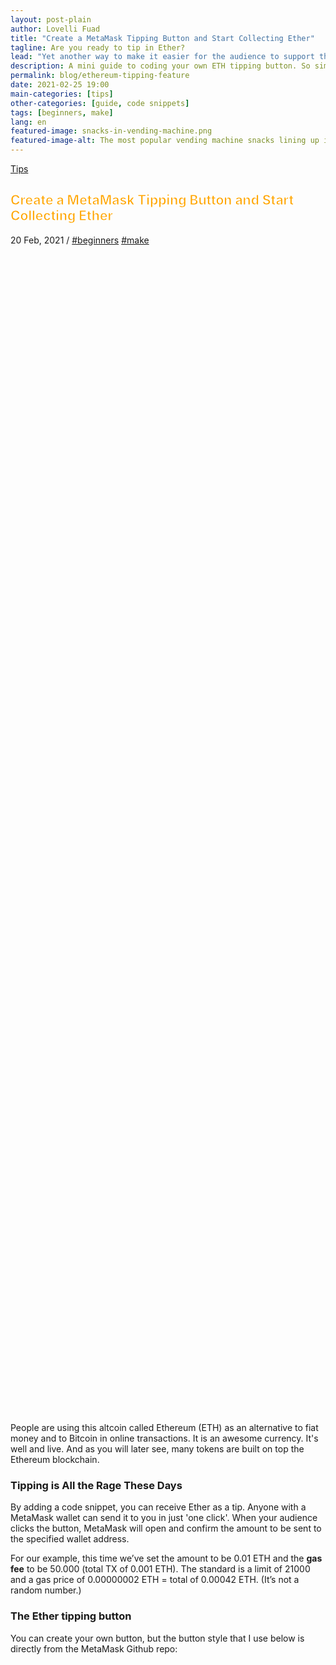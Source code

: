 ```yaml
---
layout: post-plain
author: Lovelli Fuad
title: "Create a MetaMask Tipping Button and Start Collecting Ether"
tagline: Are you ready to tip in Ether?
lead: "Yet another way to make it easier for the audience to support their favourite content creator."
description: A mini guide to coding your own ETH tipping button. So simple it will only take you a bag of chips to complete. 
permalink: blog/ethereum-tipping-feature
date: 2021-02-25 19:00
main-categories: [tips]
other-categories: [guide, code snippets]
tags: [beginners, make]
lang: en
featured-image: snacks-in-vending-machine.png
featured-image-alt: The most popular vending machine snacks lining up inside a vending machine. 
---
```

<!-- Banner coded manually -->
<section class="container mt-10 mb-8">
    <div class="py-20 bg-bg-1 bg-size-cover bg-position-bottom-center d-flex align-items-end container-fluid" data-bg-src="https://fingertip.top/assets/image/snacks-in-vending-machine.png" style="min-height: 50vh; background-image: url(&quot;https://fingertip.top/assets/image/snacks-in-vending-machine.png&quot;);">
        <div class="container">
            <div class="row align-items-baseline mb-5 ps-xl-4 ps-lg-4 ps-md-4">
            <!-- Display the category -->
                <div class="col-auto">
                  <p class="fs-4 mb-0 text-capitalize" data-aos="fade-down" data-aos-delay="0"><a href="" class="text-light-1">Tips</a></p>
                </div>
            </div>
            <div class="row">
		<div class="col-12 mb-5 col-md-10 col-lg-9">
			<h2 class="display-3 text-light-1 ps-xl-16 px-lg-12 px-md-8 pt-8" style="-webkit-text-fill-color:orange;-webkit-text-stroke-width: 1px;-webkit-text-stroke-color: white;" data-aos="flip-left" data-aos-delay="250">Create a MetaMask Tipping Button and Start Collecting Ether</h2>
		</div>
			<p class="fs-5 text-light-1 text-xl-center text-xxl-center text-lg-center ps-md-8" data-aos="fade-down" data-aos-delay="250">
				<span class="text-light-1" data-aos="fade-down" data-aos-delay="250">20 Feb, 2021</span> /
				<a href="/categories/beginners" class="text-light-1" data-aos="fade-down" data-aos-delay="250">#beginners</a> <a href="/categories/make" class="text-light-1" data-aos="fade-down" data-aos-delay="250">#make</a>
			</p>
            </div>
        </div>
    </div>
</section>
<!-- Content section -->
<section class="bg-bg-3 pb-8">
    <div class="container">
        <div class="row justify-content-center">
            <div class="col-lg-10 col-xl-8 col-xxl-7">
                <p class="pb-8 text-dark-1 fs-2" data-aos="fade-down" data-aos-delay="50">
                    People are using this altcoin called Ethereum (ETH) as an alternative to fiat money and to Bitcoin in online transactions. It is an awesome currency. It's well and live. And as you will later see, many tokens are built on top the Ethereum blockchain.
                </p>
                <h3 class="mb-4 mb-md-8" data-aos="fade-down" data-aos-delay="0">
                    Tipping is All the Rage These Days
                </h3>
                <p class="pb-8 text-dark-1 fs-2" data-aos="fade-down" data-aos-delay="50">
                    By adding a code snippet, you can receive Ether as a tip. Anyone with a MetaMask wallet can send it to you in just 'one click'. When your audience clicks the button, MetaMask will open and confirm the amount to be sent to the specified wallet address.
                </p>
                <p class="pb-8 text-dark-1 fs-2" data-aos="fade-down" data-aos-delay="50">
                    For our example, this time we’ve set the amount to be 0.01 ETH and the <b>gas fee</b> to be 50.000 (total TX of 0.001 ETH). The standard is a limit of 21000 and a gas price of 0.00000002 ETH = total of 0.00042 ETH. (It’s not a random number.)
                </p>
                <h3 class="mb-4 mb-md-8" data-aos="fade-down" data-aos-delay="0">
                    The Ether tipping button
                </h3>
                <p class="pb-8 text-dark-1 fs-2" data-aos="fade-down" data-aos-delay="50">
                    You can create your own button, but the button style that I use below is directly from the MetaMask Github repo:
                </p>
            </div>
            <div class="col-lg-10 col-xl-8 col-xxl-7">
                <style>
                    .tip-button{width: 304px;height: 50px;background-size: 100%;background-image: url('/assets/image/3_pay_mm_off.png');cursor: pointer;}
                    .tip-button:hover{background-image:url('/assets/image/3_pay_mm_over.png');}
                    .tip-button:active{background-image:url('/assets/image/3_pay_mm_off.png');}
                </style>
                <div class="tip-button vh-center"></div>
                <!-- Metamask Script -->
                <script>
                    var my_address = '0x9f5F4Cf8ed30F04f772B63d02CDB8a9D5732e8BC'
                    var tipButton = document.querySelector('.tip-button')

                    tipButton.addEventListener('click', function() {

                    if (typeof web3 === 'undefined') {
                        return renderMessage('<div align="center">You need to install <a class="blue" href="https://metamask.io/"><u>MetaMask</u></a> to use this.</a></div>')
                    }

                    else if (typeof typeof web3 !== 'undefined') {
                    // Request account access if needed
                    ethereum.enable().then(function () {
                    // Acccounts now exposed
                    web3.eth.sendTransaction({
                        to: my_address,
                        from: web3.eth.accounts[0],
                        value: web3.toWei('0.01', 'ether'), 
                        gas: 50000,
                    }, function (err, transactionHash) {
                    if (err) return renderMessage('There was a problem!: ' + err.message)

                    // If you get a transactionHash, you can assume it was sent,
                    // or if you want to guarantee it was received, you can poll
                    // for that transaction to be mined first.
                    renderMessage('Thanks for the generosity!!')
                            })
                        });
                        }

                    })

                    function renderMessage (message) {
                        var messageEl = document.querySelector('.message')
                        messageEl.innerHTML = message
                    }
                    </script>
                    <div class="message"></div>
            </div>
            <div class="col-lg-10 col-xl-8 col-xxl-7">
                <p class="pb-8 text-dark-1 fs-2" data-aos="fade-down" data-aos-delay="50">
                    Try and click it.
                </p>
                <p class="pb-8 text-dark-1 fs-2" data-aos="fade-down" data-aos-delay="50">
                    See what message it gives you.
                </p>
                <p class="pb-8 text-dark-1 fs-2" data-aos="fade-down" data-aos-delay="50">
                    If it says “you need to install MetaMask to use this” you can try installing MetaMask on your browser following <a href="https://metamask.io/download.html" class="text-action-4">this guide</a>, if you want.
                </p>
                <p class="pb-8 text-dark-1 fs-2" data-aos="fade-down" data-aos-delay="50">
                    I'll break down the code used to get a button like that. Please keep in mind that you're free to use the code, as it doesn't belong to me. You don't need my permission to do so, but it'd be really nice if you could link to this post.
                </p>
                <p class="pb-8 text-dark-1 fs-2" data-aos="fade-down" data-aos-delay="50">
                    <b>So, what's in the code?</b>
                </p>
                <p class="pb-8 text-dark-1 fs-2" data-aos="fade-down" data-aos-delay="50">
                    A bit of HTML
                </p>
            </div>
        </div>
    </div>
</section>

